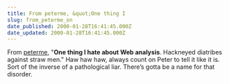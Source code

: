 ```yaml
---
title: From peterme, &quot;One thing I
slug: from_peterme_on
date_published: 2000-01-28T16:41:45.000Z
date_updated: 2000-01-28T16:41:45.000Z
---
```


From [peterme](http://www.peterme.com/), "**One thing I hate about Web analysis**. Hackneyed diatribes against straw men." Haw haw haw, always count on Peter to tell it like it is. Sort of the inverse of a pathological liar. There’s gotta be a name for that disorder.
